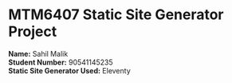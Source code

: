 # MTM6407 Static Site Generator Project

**Name:** Sahil Malik  
**Student Number:** 90541145235  
**Static Site Generator Used:** Eleventy

